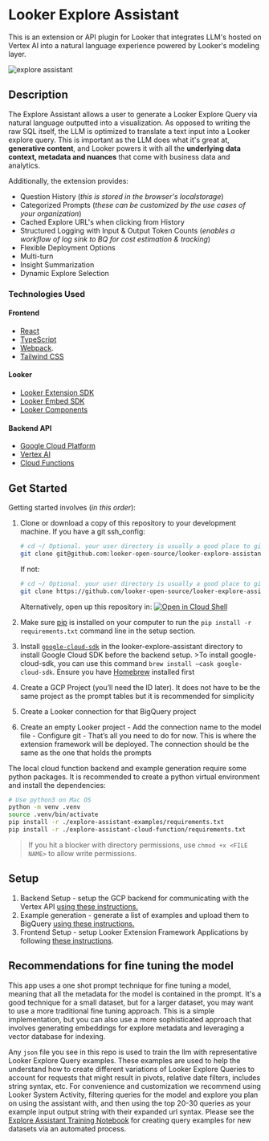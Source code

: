 # Looker Explore Assistant

This is an extension or API plugin for Looker that integrates LLM's hosted on Vertex AI into a natural language experience powered by Looker's modeling layer.

![explore assistant](./static/explore-assistant.gif)

## Description

The Explore Assistant allows a user to generate a Looker Explore Query via natural language outputted into a visualization. As opposed to writing the raw SQL itself, the LLM is optimized to translate a text input into a Looker explore query. This is important as the LLM does what it's great at, **generative content**, and Looker powers it with all the **underlying data context, metadata and nuances** that come with business data and analytics.

Additionally, the extension provides:

 - Question History (*this is stored in the browser's localstorage*)
 - Categorized Prompts (*these can be customized by the use cases of your organization*)
 - Cached Explore URL's when clicking from History
 - Structured Logging with Input & Output Token Counts (*enables a workflow of log sink to BQ for cost estimation & tracking*)
 - Flexible Deployment Options
 - Multi-turn
 - Insight Summarization
 - Dynamic Explore Selection

### Technologies Used
#### Frontend
- [React](https://reactjs.org/)
- [TypeScript](https://www.typescriptlang.org/)
- [Webpack](https://webpack.js.org/).
- [Tailwind CSS](https://tailwindcss.com/)

#### Looker
- [Looker Extension SDK](https://github.com/looker-open-source/sdk-codegen/tree/main/packages/extension-sdk-react)
- [Looker Embed SDK](https://cloud.google.com/looker/docs/embed-sdk)
- [Looker Components](https://cloud.google.com/looker/docs/components)

#### Backend API
- [Google Cloud Platform](https://cloud.google.com/)
- [Vertex AI](https://cloud.google.com/vertex-ai)
- [Cloud Functions](https://cloud.google.com/functions)

## Get Started

Getting started involves (*in this order*):
1. Clone or download a copy of this repository to your development machine.
   If you have a git ssh_config:
   ```bash
   # cd ~/ Optional. your user directory is usually a good place to git clone to.
   git clone git@github.com:looker-open-source/looker-explore-assistant.git
   ```

   If not:
   ```bash
   # cd ~/ Optional. your user directory is usually a good place to git clone to.
   git clone https://github.com/looker-open-source/looker-explore-assistant.git
   ```
   Alternatively, open up this repository in: 
   [![Open in Cloud Shell](https://gstatic.com/cloudssh/images/open-btn.svg)](https://ssh.cloud.google.com/cloudshell/editor?cloudshell_git_repo=https://github.com/bytecodeio/looker-explore-assistant&cloudshell_workspace=explore-assistant-backend&cloudshell_tutorial=cloudshell_README.md&shellonly=true&cloudshell_git_branch=marketplace_deploy&cloudshell_image=gcr.io/cloudshell-images/cloudshell:latest)

2. Make sure [pip](https://pip.pypa.io/en/stable/cli/pip_install/) is installed on your computer to run the `pip install -r requirements.txt` command line in the setup section.     
3. Install [`google-cloud-sdk`](https://cloud.google.com/sdk/docs/install) in the looker-explore-assistant directory to install Google Cloud SDK before the backend setup. 
        >To install google-cloud-sdk, you can use this command `brew install —cask google-cloud-sdk`. Ensure you have [Homebrew](https://brew.sh/) installed first
4. Create a GCP Project (you’ll need the ID later). It does not have to be the same project as the prompt tables but it is recommended for simplicity
5. Create a Looker connection for that BigQuery project
6. Create an empty Looker project
       - Add the connection name to the model file
       - Configure git
       - That’s all you need to do for now. This is where the extension framework will be deployed. The connection should be the same as the one that holds the prompts

The local cloud function backend and example generation require some python packages. It is recommended to create a python virtual environment and install the dependencies:

```bash
# Use python3 on Mac OS
python -m venv .venv
source .venv/bin/activate 
pip install -r ./explore-assistant-examples/requirements.txt
pip install -r ./explore-assistant-cloud-function/requirements.txt 
```
> If you hit a blocker with directory permissions, use `chmod +x <FILE NAME>` to allow write permissions.

## Setup

1. Backend Setup - setup the GCP backend for communicating with the Vertex API [using these instructions.](./explore-assistant-backend/README.md)
2. Example generation - generate a list of examples and upload them to BigQuery [using these instructions.](./explore-assistant-examples/README.md)
3. Frontend Setup - setup Looker Extension Framework Applications by following [these instructions](./explore-assistant-extension/README.md).

## Recommendations for fine tuning the model

This app uses a one shot prompt technique for fine tuning a model, meaning that all the metadata for the model is contained in the prompt. It's a good technique for a small dataset, but for a larger dataset, you may want to use a more traditional fine tuning approach. This is a simple implementation, but you can also use a more sophisticated approach that involves generating embeddings for explore metadata and leveraging a vector database for indexing.

Any `json` file you see in this repo is used to train the llm with representative Looker Explore Query examples. These examples are used to help the understand how to create different variations of Looker Explore Queries to account for requests that might result in pivots, relative date filters, includes string syntax, etc. For convenience and customization we recommend using Looker System Activity, filtering queries for the model and explore you plan on using the assistant with, and then using the top 20-30 queries as your example input output string with their expanded url syntax. Please see the [Explore Assistant Training Notebook](./explore-assistant-training/) for creating query examples for new datasets via an automated process.

